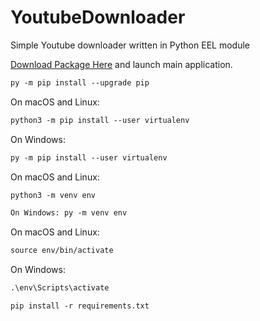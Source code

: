 # YoutubeDownloader

Simple Youtube downloader written in Python EEL module

<a href="https://drive.google.com/uc?id=1XXAOtmYxNjGAF92ditKVS_tJGQW1OQy4&export=download">Download Package Here</a> and launch main application.

```html
py -m pip install --upgrade pip
```

On macOS and Linux:

```html
python3 -m pip install --user virtualenv
```

On Windows:

```html
py -m pip install --user virtualenv
```

On macOS and Linux:

```html
python3 -m venv env
```

```html
On Windows: py -m venv env
```

On macOS and Linux:

```html
source env/bin/activate
```

On Windows:

```html
.\env\Scripts\activate
```

```html
pip install -r requirements.txt
```
